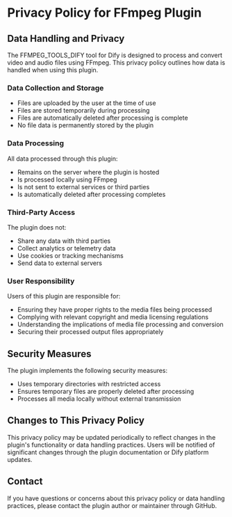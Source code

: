 # Privacy Policy for FFmpeg Plugin

## Data Handling and Privacy

The FFMPEG_TOOLS_DIFY tool for Dify is designed to process and convert video and audio files using FFmpeg. This privacy policy outlines how data is handled when using this plugin.

### Data Collection and Storage
   - Files are uploaded by the user at the time of use
   - Files are stored temporarily during processing
   - Files are automatically deleted after processing is complete
   - No file data is permanently stored by the plugin

### Data Processing

All data processed through this plugin:
- Remains on the server where the plugin is hosted
- Is processed locally using FFmpeg
- Is not sent to external services or third parties
- Is automatically deleted after processing completes

### Third-Party Access

The plugin does not:
- Share any data with third parties
- Collect analytics or telemetry data
- Use cookies or tracking mechanisms
- Send data to external servers

### User Responsibility

Users of this plugin are responsible for:
- Ensuring they have proper rights to the media files being processed
- Complying with relevant copyright and media licensing regulations
- Understanding the implications of media file processing and conversion
- Securing their processed output files appropriately

## Security Measures

The plugin implements the following security measures:
- Uses temporary directories with restricted access
- Ensures temporary files are properly deleted after processing
- Processes all media locally without external transmission

## Changes to This Privacy Policy

This privacy policy may be updated periodically to reflect changes in the plugin's functionality or data handling practices. Users will be notified of significant changes through the plugin documentation or Dify platform updates.

## Contact

If you have questions or concerns about this privacy policy or data handling practices, please contact the plugin author or maintainer through GitHub.